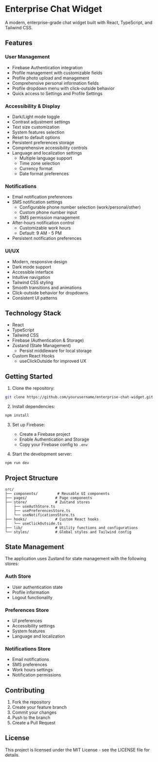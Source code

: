 # Enterprise Chat Widget

A modern, enterprise-grade chat widget built with React, TypeScript, and Tailwind CSS.

## Features

### User Management
- Firebase Authentication integration
- Profile management with customizable fields
- Profile photo upload and management
- Comprehensive personal information fields
- Profile dropdown menu with click-outside behavior
- Quick access to Settings and Profile Settings

### Accessibility & Display
- Dark/Light mode toggle
- Contrast adjustment settings
- Text size customization
- System features selection
- Reset to default options
- Persistent preferences storage
- Comprehensive accessibility controls
- Language and localization settings
  - Multiple language support
  - Time zone selection
  - Currency format
  - Date format preferences

### Notifications
- Email notification preferences
- SMS notification settings
  - Configurable phone number selection (work/personal/other)
  - Custom phone number input
  - SMS permission management
- After-hours notification control
  - Customizable work hours
  - Default: 9 AM - 5 PM
- Persistent notification preferences

### UI/UX
- Modern, responsive design
- Dark mode support
- Accessible interface
- Intuitive navigation
- Tailwind CSS styling
- Smooth transitions and animations
- Click-outside behavior for dropdowns
- Consistent UI patterns

## Technology Stack

- React
- TypeScript
- Tailwind CSS
- Firebase (Authentication & Storage)
- Zustand (State Management)
  - Persist middleware for local storage
- Custom React Hooks
  - useClickOutside for improved UX

## Getting Started

1. Clone the repository:
```bash
git clone https://github.com/yourusername/enterprise-chat-widget.git
```

2. Install dependencies:
```bash
npm install
```

3. Set up Firebase:
   - Create a Firebase project
   - Enable Authentication and Storage
   - Copy your Firebase config to `.env`

4. Start the development server:
```bash
npm run dev
```

## Project Structure

```
src/
├── components/         # Reusable UI components
├── pages/             # Page components
├── store/             # Zustand stores
│   ├── useAuthStore.ts
│   ├── usePreferencesStore.ts
│   └── useNotificationsStore.ts
├── hooks/             # Custom React hooks
│   └── useClickOutside.ts
├── lib/               # Utility functions and configurations
└── styles/            # Global styles and Tailwind config
```

## State Management

The application uses Zustand for state management with the following stores:

### Auth Store
- User authentication state
- Profile information
- Logout functionality

### Preferences Store
- UI preferences
- Accessibility settings
- System features
- Language and localization

### Notifications Store
- Email notifications
- SMS preferences
- Work hours settings
- Notification permissions

## Contributing

1. Fork the repository
2. Create your feature branch
3. Commit your changes
4. Push to the branch
5. Create a Pull Request

## License

This project is licensed under the MIT License - see the LICENSE file for details.